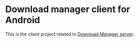 # Download manager client for Android

This is the client project related to [Download Manager server](https://github.com/GeoffreyMetais/dlmanager).
